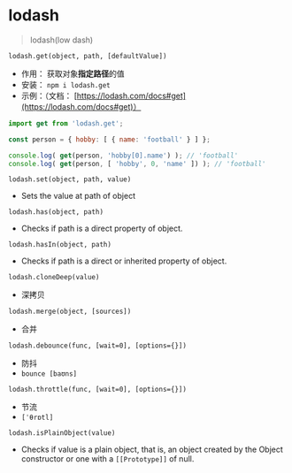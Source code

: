 # lodash

>lodash(low dash)

`lodash.get(object, path, [defaultValue])`

* 作用： 获取对象**指定路径**的值
* 安装： `npm i lodash.get`
* 示例：（文档： [https://lodash.com/docs#get](https://lodash.com/docs#get)）

```javascript
import get from 'lodash.get';

const person = { hobby: [ { name: 'football' } ] };

console.log( get(person, 'hobby[0].name') ); // 'football'
console.log( get(person, [ 'hobby', 0, 'name' ]) ); // 'football'
```

`lodash.set(object, path, value)`

* Sets the value at path of object

`lodash.has(object, path)`

* Checks if path is a direct property of object.

`lodash.hasIn(object, path)`

* Checks if path is a direct or inherited property of object.

`lodash.cloneDeep(value)`

* 深拷贝


`lodash.merge(object, [sources])`

* 合并

`lodash.debounce(func, [wait=0], [options={}])`

* 防抖
* `bounce [baʊns]`


`lodash.throttle(func, [wait=0], [options={}])`

* 节流
* `[ˈθrɒtl]`

`lodash.isPlainObject(value)`

* Checks if value is a plain object, that is, an object created by the Object constructor or one with a `[[Prototype]]` of null.
